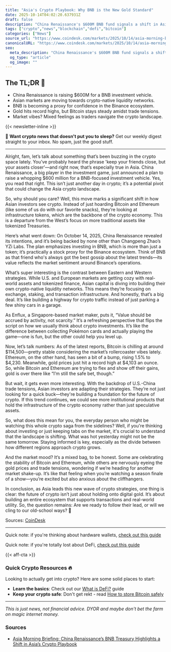 ```yaml
---
title: "Asia's Crypto Playbook: Why BNB is the New Gold Standard"
date: 2025-10-14T04:02:20.637931Z
draft: false
description: "China Renaissance's $600M BNB fund signals a shift in Asia's crypto game, focusing on infrastructure over just store-of-value. What's next?"
tags: ["crypto","news","blockchain","defi","bitcoin"]
categories: ["News"]
source_url: "https://www.coindesk.com/markets/2025/10/14/asia-morning-briefing-china-renaissance-s-bnb-treasury-highlights-a-shift-in-asia-s-crypto-playbook"
canonicalURL: "https://www.coindesk.com/markets/2025/10/14/asia-morning-briefing-china-renaissance-s-bnb-treasury-highlights-a-shift-in-asia-s-crypto-playbook"
seo:
  meta_description: "China Renaissance's $600M BNB fund signals a shift in Asia's crypto game, focusing on infrastructure over just store-of-value. What's next?"
  og_type: "article"
  og_image: ""
---
```


## The TL;DR 📝

- China Renaissance is raising $600M for a BNB investment vehicle.
- Asian markets are moving towards crypto-native liquidity networks.
- BNB is becoming a proxy for confidence in the Binance ecosystem.
- Gold hits record highs, but Bitcoin stays steady amidst trade tensions.
- Market vibes? Mixed feelings as traders navigate the crypto landscape.

{{< newsletter-inline >}}

📧 **Want crypto news that doesn't put you to sleep?** Get our weekly digest straight to your inbox. No spam, just the good stuff.

---

Alright, fam, let’s talk about something that’s been buzzing in the crypto space lately. You’ve probably heard the phrase 'keep your friends close, but your assets closer'—and right now, that’s especially true in Asia. China Renaissance, a big player in the investment game, just announced a plan to raise a whopping $600 million for a BNB-focused investment vehicle. Yes, you read that right. This isn’t just another day in crypto; it’s a potential pivot that could change the Asia crypto landscape. 

So, why should you care? Well, this move marks a significant shift in how Asian investors see crypto. Instead of just hoarding Bitcoin and Ethereum (like some of us do with our favorite snacks), they’re looking at infrastructure tokens, which are the backbone of the crypto economy. This is a departure from the West’s focus on more traditional assets like tokenized Treasuries. 

Here’s what went down: On October 14, 2025, China Renaissance revealed its intentions, and it’s being backed by none other than Changpeng Zhao’s YZi Labs. The plan emphasizes investing in BNB, which is more than just a token; it’s practically a stock proxy for the Binance ecosystem. Think of BNB as that friend who's always got the best gossip about the latest trends—its value reflects the market sentiment around Binance’s operations. 

What’s super interesting is the contrast between Eastern and Western strategies. While U.S. and European markets are getting cozy with real-world assets and tokenized finance, Asian capital is diving into building their own crypto-native liquidity networks. This means they’re focusing on exchange, staking, and transaction infrastructure. And honestly, that’s a big deal. It’s like building a highway for crypto traffic instead of just parking a few shiny cars in a garage. 

As Enflux, a Singapore-based market maker, puts it, “Value should be accrued by activity, not scarcity.” It’s a refreshing perspective that flips the script on how we usually think about crypto investments. It’s like the difference between collecting Pokémon cards and actually playing the game—one is fun, but the other could help you level up. 

Now, let’s talk numbers: As of the latest reports, Bitcoin is chilling at around $114,500—pretty stable considering the market’s rollercoaster vibes lately. Ethereum, on the other hand, has seen a bit of a bump, rising 1.5% to $4,230. Meanwhile, gold prices just hit a record high at $4,103 an ounce. So, while Bitcoin and Ethereum are trying to flex and show off their gains, gold is over there like “I’m still the safe bet, though.” 

But wait, it gets even more interesting. With the backdrop of U.S.-China trade tensions, Asian investors are adapting their strategies. They’re not just looking for a quick buck—they're building a foundation for the future of crypto. If this trend continues, we could see more institutional products that hold the infrastructure of the crypto economy rather than just speculative assets. 

So, what does this mean for you, the everyday person who might be watching this whole crypto saga from the sidelines? Well, if you're thinking about investing or just keeping tabs on the market, it's crucial to understand that the landscape is shifting. What was hot yesterday might not be the same tomorrow. Staying informed is key, especially as the divide between how different regions approach crypto grows.

And the market mood? It’s a mixed bag, to be honest. Some are celebrating the stability of Bitcoin and Ethereum, while others are nervously eyeing the gold prices and trade tensions, wondering if we’re heading for another market shake-up. It’s like that feeling when you’re watching a season finale of a show—you’re excited but also anxious about the cliffhangers.

In conclusion, as Asia leads this new wave of crypto strategies, one thing is clear: the future of crypto isn’t just about holding onto digital gold. It’s about building an entire ecosystem that supports transactions and real-world utility. So, the question remains: Are we ready to follow their lead, or will we cling to our old-school ways? 🤔 

Sources: [CoinDesk](https://www.coindesk.com/markets/2025/10/14/asia-morning-briefing-china-renaissance-s-bnb-treasury-highlights-a-shift-in-asia-s-crypto-playbook)

---

Quick note: if you're thinking about hardware wallets, [check out this guide](/pages/best-hardware-wallets/)

Quick note: if you're totally lost about DeFi, [check out this guide](/pages/what-is-defi/)

{{< aff-cta >}}

### Quick Crypto Resources 🔥

Looking to actually get into crypto? Here are some solid places to start:
- **Learn the basics**: Check out our [What is DeFi?](/pages/what-is-defi/) guide
- **Keep your crypto safe**: Don't get rekt - read [How to store Bitcoin safely](/pages/how-to-store-bitcoin-safely/)


---

_This is just news, not financial advice. DYOR and maybe don't bet the farm on magic internet money._

### Sources
- [Asia Morning Briefing: China Renaissance’s BNB Treasury Highlights a Shift in Asia’s Crypto Playbook](https://www.coindesk.com/markets/2025/10/14/asia-morning-briefing-china-renaissance-s-bnb-treasury-highlights-a-shift-in-asia-s-crypto-playbook)

